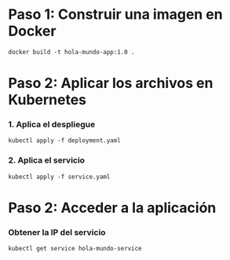 # Paso 1: Construir una imagen en Docker
`docker build -t hola-mundo-app:1.0 .`

# Paso 2: Aplicar los archivos en Kubernetes
### 1. Aplica el despliegue
`kubectl apply -f deployment.yaml`

### 2. Aplica el servicio
`kubectl apply -f service.yaml`

# Paso 2: Acceder a la aplicación
### Obtener la IP del servicio
`kubectl get service hola-mundo-service`   

